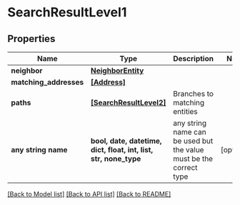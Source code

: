 # SearchResultLevel1


## Properties
Name | Type | Description | Notes
------------ | ------------- | ------------- | -------------
**neighbor** | [**NeighborEntity**](NeighborEntity.md) |  | 
**matching_addresses** | [**[Address]**](Address.md) |  | 
**paths** | [**[SearchResultLevel2]**](SearchResultLevel2.md) | Branches to matching entities | 
**any string name** | **bool, date, datetime, dict, float, int, list, str, none_type** | any string name can be used but the value must be the correct type | [optional]

[[Back to Model list]](../README.md#documentation-for-models) [[Back to API list]](../README.md#documentation-for-api-endpoints) [[Back to README]](../README.md)


